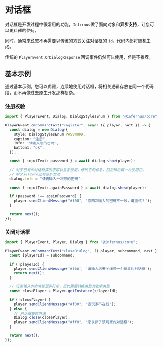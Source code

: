 # 对话框

对话框是开发过程中很常用的功能，`Infernus`做了面向对象和**异步支持**，让您可以更优雅的使用。

同时，通常来说您不再需要以传统的方式关注对话框的 `id`，代码内部将随机生成。

传统的 `PlayerEvent.OnDialogResponse` 回调事件仍然可以使用，但是不推荐。

## 基本示例

通过基本示例，您可以优雅，连续地使用对话框，将相关逻辑存放在同一个代码段，而不再像过去原生开发那样复杂。

### 注册校验

```ts
import { PlayerEvent, Dialog, DialogStylesEnum } from "@infernus/core";

PlayerEvent.onCommandText("register", async ({ player, next }) => {
  const dialog = new Dialog({
    style: DialogStylesEnum.PASSWORD,
    caption: "注册",
    info: "请输入您的密码",
    button1: "ok",
  });

  const { inputText: password } = await dialog.show(player);

  // 对于已有的对话框实例您可以重复使用，修改它的信息，然后稍后再一次使用它。
  // 除了setInfo还有很多方法
  dialog.info = "请再输入一次您的密码";

  const { inputText: againPassword } = await dialog.show(player);

  if (password !== againPassword) {
    player.sendClientMessage("#f00", "您两次输入的密码不一致，请重试！");
  }

  return next();
});
```

### 关闭对话框

```ts
import { PlayerEvent, Player, Dialog } from "@infernus/core";

PlayerEvent.onCommandText("closeDialog", ({ player, subcommand, next }) => {
  const [playerId] = subcommand;

  if (!playerId) {
    player.sendClientMessage("#f00", "请输入您要关闭哪一个玩家的对话框");
    return next();
  }

  // 玩家输入的命令都是字符串，所以需要转换类型为数字类型
  const closePlayer = Player.getInstance(+playerId);

  if (!closePlayer) {
    player.sendClientMessage("#f00", "该玩家不在线");
  } else {
    // 对话框静态方法
    Dialog.close(closePlayer);
    player.sendClientMessage("#ff0", "您关闭了该玩家的对话框");
  }

  return next();
});
```

